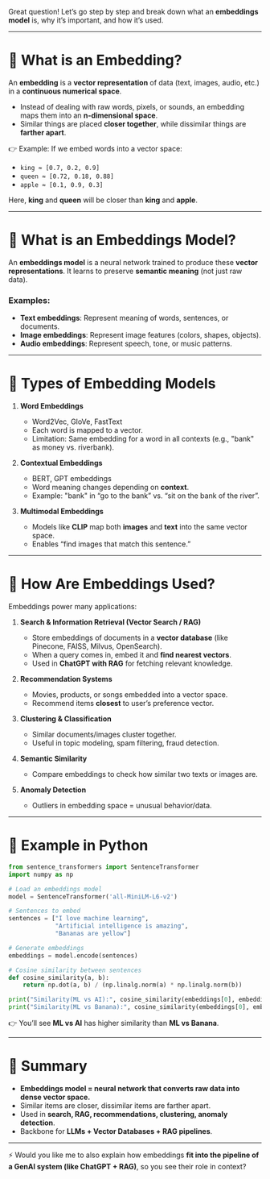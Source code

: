 Great question! Let’s go step by step and break down what an **embeddings model** is, why it’s important, and how it’s used.

---

# 🔹 What is an Embedding?

An **embedding** is a **vector representation** of data (text, images, audio, etc.) in a **continuous numerical space**.

* Instead of dealing with raw words, pixels, or sounds, an embedding maps them into an **n-dimensional space**.
* Similar things are placed **closer together**, while dissimilar things are **farther apart**.

👉 Example:
If we embed words into a vector space:

* `king ≈ [0.7, 0.2, 0.9]`
* `queen ≈ [0.72, 0.18, 0.88]`
* `apple ≈ [0.1, 0.9, 0.3]`

Here, **king** and **queen** will be closer than **king** and **apple**.

---

# 🔹 What is an Embeddings Model?

An **embeddings model** is a neural network trained to produce these **vector representations**.
It learns to preserve **semantic meaning** (not just raw data).

### Examples:

* **Text embeddings**: Represent meaning of words, sentences, or documents.
* **Image embeddings**: Represent image features (colors, shapes, objects).
* **Audio embeddings**: Represent speech, tone, or music patterns.

---

# 🔹 Types of Embedding Models

1. **Word Embeddings**

   * Word2Vec, GloVe, FastText
   * Each word is mapped to a vector.
   * Limitation: Same embedding for a word in all contexts (e.g., "bank" as money vs. riverbank).

2. **Contextual Embeddings**

   * BERT, GPT embeddings
   * Word meaning changes depending on **context**.
   * Example: "bank" in “go to the bank” vs. “sit on the bank of the river”.

3. **Multimodal Embeddings**

   * Models like **CLIP** map both **images** and **text** into the same vector space.
   * Enables “find images that match this sentence.”

---

# 🔹 How Are Embeddings Used?

Embeddings power many applications:

1. **Search & Information Retrieval (Vector Search / RAG)**

   * Store embeddings of documents in a **vector database** (like Pinecone, FAISS, Milvus, OpenSearch).
   * When a query comes in, embed it and **find nearest vectors**.
   * Used in **ChatGPT with RAG** for fetching relevant knowledge.

2. **Recommendation Systems**

   * Movies, products, or songs embedded into a vector space.
   * Recommend items **closest** to user’s preference vector.

3. **Clustering & Classification**

   * Similar documents/images cluster together.
   * Useful in topic modeling, spam filtering, fraud detection.

4. **Semantic Similarity**

   * Compare embeddings to check how similar two texts or images are.

5. **Anomaly Detection**

   * Outliers in embedding space = unusual behavior/data.

---

# 🔹 Example in Python

```python
from sentence_transformers import SentenceTransformer
import numpy as np

# Load an embeddings model
model = SentenceTransformer('all-MiniLM-L6-v2')

# Sentences to embed
sentences = ["I love machine learning", 
             "Artificial intelligence is amazing", 
             "Bananas are yellow"]

# Generate embeddings
embeddings = model.encode(sentences)

# Cosine similarity between sentences
def cosine_similarity(a, b):
    return np.dot(a, b) / (np.linalg.norm(a) * np.linalg.norm(b))

print("Similarity(ML vs AI):", cosine_similarity(embeddings[0], embeddings[1]))
print("Similarity(ML vs Banana):", cosine_similarity(embeddings[0], embeddings[2]))
```

👉 You’ll see **ML vs AI** has higher similarity than **ML vs Banana**.

---

# 🔹 Summary

* **Embeddings model = neural network that converts raw data into dense vector space.**
* Similar items are closer, dissimilar items are farther apart.
* Used in **search, RAG, recommendations, clustering, anomaly detection**.
* Backbone for **LLMs + Vector Databases + RAG pipelines**.

---

⚡ Would you like me to also explain how embeddings **fit into the pipeline of a GenAI system (like ChatGPT + RAG)**, so you see their role in context?
